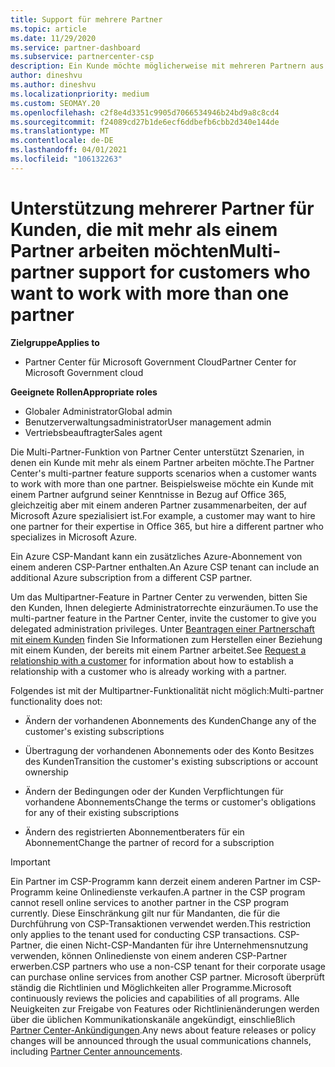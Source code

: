 ```yaml
---
title: Support für mehrere Partner
ms.topic: article
ms.date: 11/29/2020
ms.service: partner-dashboard
ms.subservice: partnercenter-csp
description: Ein Kunde möchte möglicherweise mit mehreren Partnern aus dem Cloud Solution Provider-Programm zusammenarbeiten, die sich auf unterschiedliche Dienste spezialisiert haben.
author: dineshvu
ms.author: dineshvu
ms.localizationpriority: medium
ms.custom: SEOMAY.20
ms.openlocfilehash: c2f8e4d3351c9905d7066534946b24bd9a8c8cd4
ms.sourcegitcommit: f24089cd27b1de6ecf6ddbefb6cbb2d340e144de
ms.translationtype: MT
ms.contentlocale: de-DE
ms.lasthandoff: 04/01/2021
ms.locfileid: "106132263"
---
```

# <a name="multi-partner-support-for-customers-who-want-to-work-with-more-than-one-partner"></a><span data-ttu-id="73adb-103">Unterstützung mehrerer Partner für Kunden, die mit mehr als einem Partner arbeiten möchten</span><span class="sxs-lookup"><span data-stu-id="73adb-103">Multi-partner support for customers who want to work with more than one partner</span></span>

<span data-ttu-id="73adb-104">**Zielgruppe**</span><span class="sxs-lookup"><span data-stu-id="73adb-104">**Applies to**</span></span>

- <span data-ttu-id="73adb-105">Partner Center für Microsoft Government Cloud</span><span class="sxs-lookup"><span data-stu-id="73adb-105">Partner Center for Microsoft Government cloud</span></span>

<span data-ttu-id="73adb-106">**Geeignete Rollen**</span><span class="sxs-lookup"><span data-stu-id="73adb-106">**Appropriate roles**</span></span>

- <span data-ttu-id="73adb-107">Globaler Administrator</span><span class="sxs-lookup"><span data-stu-id="73adb-107">Global admin</span></span>
- <span data-ttu-id="73adb-108">Benutzerverwaltungsadministrator</span><span class="sxs-lookup"><span data-stu-id="73adb-108">User management admin</span></span>
- <span data-ttu-id="73adb-109">Vertriebsbeauftragter</span><span class="sxs-lookup"><span data-stu-id="73adb-109">Sales agent</span></span>

<span data-ttu-id="73adb-110">Die Multi-Partner-Funktion von Partner Center unterstützt Szenarien, in denen ein Kunde mit mehr als einem Partner arbeiten möchte.</span><span class="sxs-lookup"><span data-stu-id="73adb-110">The Partner Center's multi-partner feature supports scenarios when a customer wants to work with more than one partner.</span></span> <span data-ttu-id="73adb-111">Beispielsweise möchte ein Kunde mit einem Partner aufgrund seiner Kenntnisse in Bezug auf Office 365, gleichzeitig aber mit einem anderen Partner zusammenarbeiten, der auf Microsoft Azure spezialisiert ist.</span><span class="sxs-lookup"><span data-stu-id="73adb-111">For example, a customer may want to hire one partner for their expertise in Office 365, but hire a different partner who specializes in Microsoft Azure.</span></span>

<span data-ttu-id="73adb-112">Ein Azure CSP-Mandant kann ein zusätzliches Azure-Abonnement von einem anderen CSP-Partner enthalten.</span><span class="sxs-lookup"><span data-stu-id="73adb-112">An Azure CSP tenant can include an additional Azure subscription from a different CSP partner.</span></span>

<span data-ttu-id="73adb-113">Um das Multipartner-Feature in Partner Center zu verwenden, bitten Sie den Kunden, Ihnen delegierte Administratorrechte einzuräumen.</span><span class="sxs-lookup"><span data-stu-id="73adb-113">To use the multi-partner feature in the Partner Center, invite the customer to give you delegated administration privileges.</span></span> <span data-ttu-id="73adb-114">Unter [Beantragen einer Partnerschaft mit einem Kunden](request-a-relationship-with-a-customer.md) finden Sie Informationen zum Herstellen einer Beziehung mit einem Kunden, der bereits mit einem Partner arbeitet.</span><span class="sxs-lookup"><span data-stu-id="73adb-114">See [Request a relationship with a customer](request-a-relationship-with-a-customer.md) for information about how to establish a relationship with a customer who is already working with a partner.</span></span>

<span data-ttu-id="73adb-115">Folgendes ist mit der Multipartner-Funktionalität nicht möglich:</span><span class="sxs-lookup"><span data-stu-id="73adb-115">Multi-partner functionality does not:</span></span>

- <span data-ttu-id="73adb-116">Ändern der vorhandenen Abonnements des Kunden</span><span class="sxs-lookup"><span data-stu-id="73adb-116">Change any of the customer's existing subscriptions</span></span>

- <span data-ttu-id="73adb-117">Übertragung der vorhandenen Abonnements oder des Konto Besitzes des Kunden</span><span class="sxs-lookup"><span data-stu-id="73adb-117">Transition the customer's existing subscriptions or account ownership</span></span>

- <span data-ttu-id="73adb-118">Ändern der Bedingungen oder der Kunden Verpflichtungen für vorhandene Abonnements</span><span class="sxs-lookup"><span data-stu-id="73adb-118">Change the terms or customer's obligations for any of their existing subscriptions</span></span>

- <span data-ttu-id="73adb-119">Ändern des registrierten Abonnementberaters für ein Abonnement</span><span class="sxs-lookup"><span data-stu-id="73adb-119">Change the partner of record for a subscription</span></span>

> [!IMPORTANT]  
> <span data-ttu-id="73adb-120">Ein Partner im CSP-Programm kann derzeit einem anderen Partner im CSP-Programm keine Onlinedienste verkaufen.</span><span class="sxs-lookup"><span data-stu-id="73adb-120">A partner in the CSP program cannot resell online services to another partner in the CSP program currently.</span></span> <span data-ttu-id="73adb-121">Diese Einschränkung gilt nur für Mandanten, die für die Durchführung von CSP-Transaktionen verwendet werden.</span><span class="sxs-lookup"><span data-stu-id="73adb-121">This restriction only applies to the tenant used for conducting CSP transactions.</span></span> <span data-ttu-id="73adb-122">CSP-Partner, die einen Nicht-CSP-Mandanten für ihre Unternehmensnutzung verwenden, können Onlinedienste von einem anderen CSP-Partner erwerben.</span><span class="sxs-lookup"><span data-stu-id="73adb-122">CSP partners who use a non-CSP tenant for their corporate usage can purchase online services from another CSP partner.</span></span> <span data-ttu-id="73adb-123">Microsoft überprüft ständig die Richtlinien und Möglichkeiten aller Programme.</span><span class="sxs-lookup"><span data-stu-id="73adb-123">Microsoft continuously reviews the policies and capabilities of all programs.</span></span> <span data-ttu-id="73adb-124">Alle Neuigkeiten zur Freigabe von Features oder Richtlinienänderungen werden über die üblichen Kommunikationskanäle angekündigt, einschließlich [Partner Center-Ankündigungen](announcements/index.md).</span><span class="sxs-lookup"><span data-stu-id="73adb-124">Any news about feature releases or policy changes will be announced through the usual communications channels, including [Partner Center announcements](announcements/index.md).</span></span>
